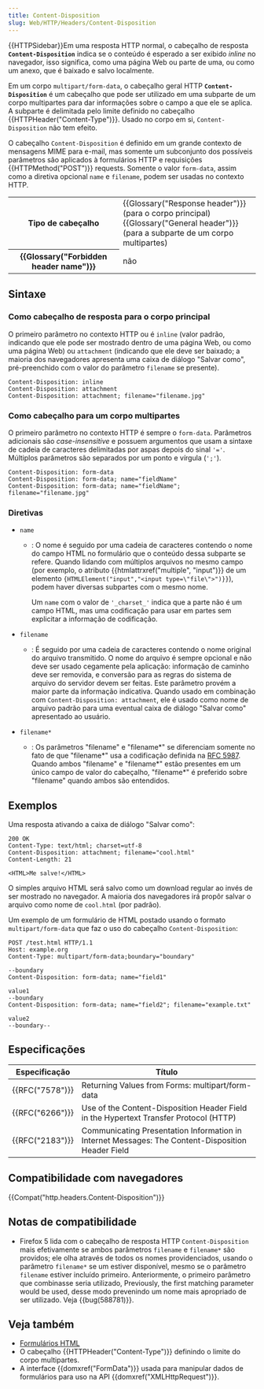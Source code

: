 ```yaml
---
title: Content-Disposition
slug: Web/HTTP/Headers/Content-Disposition
---
```

{{HTTPSidebar}}Em uma resposta HTTP normal, o cabeçalho de resposta **`Content-Disposition`** indica se o conteúdo é esperado a ser exibido _inline_ no navegador, isso significa, como uma página Web ou parte de uma, ou como um anexo, que é baixado e salvo localmente.

Em um corpo `multipart/form-data`, o cabeçalho geral HTTP **`Content-Disposition`** é um cabeçalho que pode ser utilizado em uma subparte de um corpo multipartes para dar informações sobre o campo a que ele se aplica. A subparte é delimitada pelo limite definido no cabeçalho {{HTTPHeader("Content-Type")}}. Usado no corpo em si, `Content-Disposition` não tem efeito.

O cabeçalho `Content-Disposition` é definido em um grande contexto de mensagens MIME para e-mail, mas somente um subconjunto dos possíveis parâmetros são aplicados à formulários HTTP e requisições {{HTTPMethod("POST")}} requests. Somente o valor `form-data`, assim como a diretiva opcional `name` e `filename`, podem ser usadas no contexto HTTP.

<table class="properties">
  <tbody>
    <tr>
      <th scope="row">Tipo de cabeçalho</th>
      <td>
        {{Glossary("Response header")}} (para o corpo principal)<br />{{Glossary("General header")}}
        (para a subparte de um corpo multipartes)
      </td>
    </tr>
    <tr>
      <th scope="row">{{Glossary("Forbidden header name")}}</th>
      <td>não</td>
    </tr>
  </tbody>
</table>

## Sintaxe

### Como cabeçalho de resposta para o corpo principal

O primeiro parâmetro no contexto HTTP ou é `inline` (valor padrão, indicando que ele pode ser mostrado dentro de uma página Web, ou como uma página Web) ou `attachment` (indicando que ele deve ser baixado; a maioria dos navegadores apresenta uma caixa de diálogo "Salvar como", pré-preenchido com o valor do parâmetro `filename` se presente).

```
Content-Disposition: inline
Content-Disposition: attachment
Content-Disposition: attachment; filename="filename.jpg"
```

### Como cabeçalho para um corpo multipartes

O primeiro parâmetro no contexto HTTP é sempre o `form-data`. Parâmetros adicionais são _case-insensitive_ e possuem argumentos que usam a sintaxe de cadeia de caracteres delimitadas por aspas depois do sinal `'='`. Múltiplos parâmetros são separados por um ponto e vírgula (`';'`).

```
Content-Disposition: form-data
Content-Disposition: form-data; name="fieldName"
Content-Disposition: form-data; name="fieldName"; filename="filename.jpg"
```

### Diretivas

- `name`

  - : O nome é seguido por uma cadeia de caracteres contendo o nome do campo HTML no formulário que o conteúdo dessa subparte se refere. Quando lidando com múltiplos arquivos no mesmo campo (por exemplo, o atributo {{htmlattrxref("multiple", "input")}} de um elemento `{HTMLElement("input","<input type=\"file\">")}}`), podem haver diversas subpartes com o mesmo nome.

    Um `name` com o valor de `'_charset_'` indica que a parte não é um campo HTML, mas uma codificação para usar em partes sem explicitar a informação de codificação.

- `filename`
  - : É seguido por uma cadeia de caracteres contendo o nome original do arquivo transmitido. O nome do arquivo é sempre opcional e não deve ser usado cegamente pela aplicação: informação de caminho deve ser removida, e conversão para as regras do sistema de arquivo do servidor devem ser feitas. Este parâmetro provém a maior parte da informação indicativa. Quando usado em combinação com `Content-Disposition: attachment`, ele é usado como nome de arquivo padrão para uma eventual caixa de diálogo "Salvar como" apresentado ao usuário.
- `filename*`
  - : Os parâmetros "filename" e "filename\*" se diferenciam somente no fato de que "filename\*" usa a codificação definida na [RFC 5987](https://tools.ietf.org/html/rfc5987). Quando ambos "filename" e "filename\*" estão presentes em um único campo de valor do cabeçalho, "filename\*" é preferido sobre "filename" quando ambos são entendidos.

## Exemplos

Uma resposta ativando a caixa de diálogo "Salvar como":

```
200 OK
Content-Type: text/html; charset=utf-8
Content-Disposition: attachment; filename="cool.html"
Content-Length: 21

<HTML>Me salve!</HTML>
```

O simples arquivo HTML será salvo como um download regular ao invés de ser mostrado no navegador. A maioria dos navegadores irá propôr salvar o arquivo como nome de `cool.html` (por padrão).

Um exemplo de um formulário de HTML postado usando o formato `multipart/form-data` que faz o uso do cabeçalho `Content-Disposition`:

```
POST /test.html HTTP/1.1
Host: example.org
Content-Type: multipart/form-data;boundary="boundary"

--boundary
Content-Disposition: form-data; name="field1"

value1
--boundary
Content-Disposition: form-data; name="field2"; filename="example.txt"

value2
--boundary--
```

## Especificações

| Especificação        | Título                                                                                            |
| -------------------- | ------------------------------------------------------------------------------------------------- |
| {{RFC("7578")}} | Returning Values from Forms: multipart/form-data                                                  |
| {{RFC("6266")}} | Use of the Content-Disposition Header Field in the Hypertext Transfer Protocol (HTTP)             |
| {{RFC("2183")}} | Communicating Presentation Information in Internet Messages: The Content-Disposition Header Field |

## Compatibilidade com navegadores

{{Compat("http.headers.Content-Disposition")}}

## Notas de compatibilidade

- Firefox 5 lida com o cabeçalho de resposta HTTP `Content-Disposition` mais efetivamente se ambos parâmetros `filename` e `filename*` são providos; ele olha através de todos os nomes providenciados, usando o parâmetro `filename*` se um estiver disponível, mesmo se o parâmetro `filename` estiver incluído primeiro. Anteriormente, o primeiro parâmetro que combinasse seria utilizado, Previously, the first matching parameter would be used, desse modo prevenindo um nome mais apropriado de ser utilizado. Veja {{bug(588781)}}.

## Veja também

- [Formulários HTML](/pt-BR/docs/Web/Guide/HTML/Forms)
- O cabeçalho {{HTTPHeader("Content-Type")}} definindo o limite do corpo multipartes.
- A interface {{domxref("FormData")}} usada para manipular dados de formulários para uso na API {{domxref("XMLHttpRequest")}}.
